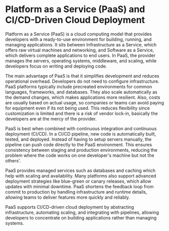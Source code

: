 # Platform as a Service (PaaS) and CI/CD-Driven Cloud Deployment

Platform as a Service (PaaS) is a cloud computing model that provides developers with a ready-to-use environment for building, running, and managing applications. It sits between Infrastructure as a Service, which offers raw virtual machines and networking, and Software as a Service, which delivers complete applications to end users. In PaaS, the provider manages the servers, operating systems, middleware, and scaling, while developers focus on writing and deploying code.  

The main advantage of PaaS is that it simplifies development and reduces operational overhead. Developers do not need to configure infrastructure. PaaS platforms typically include precreated environments for common languages, frameworks, and databases. They also scale automatically as the demand changes, which makes applications more resilient. Also, costs are usually based on actual usage, so companies or teams can avoid paying for equipment even if its not being used. This reduces flexibility since customization is limited and there is a risk of vendor lock-in, basically the developers are at the mercy of the provider.  

PaaS is best when combined with continuous integration and continuous deployment (CI/CD). In a CI/CD pipeline, new code is automatically built, tested, and deployed. Instead of having to setup servers manually, the pipeline can push code directly to the PaaS environment. This ensures consistency between staging and production environments, reducing the problem where the code works on one developer's machine but not the others'.  

PaaS provides managed services such as databases and caching which help with scaling and availability. Many platforms also support advanced deployment strategies like blue-green or canary releases, which allow updates with minimal downtime. PaaS shortens the feedback loop from commit to production by handling infrastructure and runtime details, allowing teams to deliver features more quickly and reliably.  

PaaS supports CI/CD-driven cloud deployment by abstracting infrastructure, automating scaling, and integrating with pipelines, allowing developers to concentrate on building applications rather than managing systems.  
